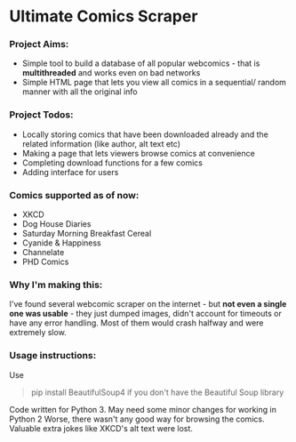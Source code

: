 # Ultimate Comics Scraper

### Project Aims:

* Simple tool to build a database of all popular webcomics - that is **multithreaded** and works even on bad networks
* Simple HTML page that lets you view all comics in a sequential/ random manner with all the original info

### Project Todos:
* Locally storing comics that have been downloaded already and the related information (like author, alt text etc)
* Making a page that lets viewers browse comics at convenience
* Completing download functions for a few comics
* Adding interface for users

### Comics supported as of now:
* XKCD
* Dog House Diaries
* Saturday Morning Breakfast Cereal
* Cyanide & Happiness
* Channelate
* PHD Comics

### Why I'm making this:

I've found several webcomic scraper on the internet - but  **not even a single one was usable** - they just dumped images, didn't account for timeouts or have any error handling. Most of them would crash halfway and were extremely slow.

### Usage instructions:

Use 
> pip install BeautifulSoup4
if you don't have the Beautiful Soup library

Code written for Python 3. May need some minor changes for working in Python 2
Worse, there wasn't any good way for browsing the comics. Valuable extra jokes like XKCD's alt text were lost.
